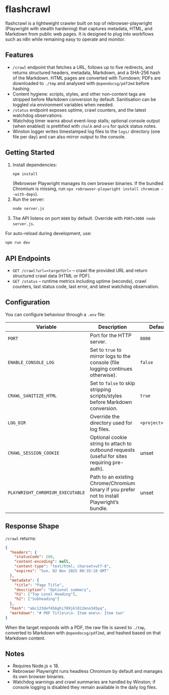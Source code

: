 # flashcrawl

flashcrawl is a lightweight crawler built on top of rebrowser-playwright (Playwright with stealth hardening) that captures metadata, HTML, and Markdown from public web pages. It is designed to plug into workflows such as n8n while remaining easy to operate and monitor.

## Features
- `/crawl` endpoint that fetches a URL, follows up to five redirects, and returns structured headers, metadata, Markdown, and a SHA-256 hash of the Markdown. HTML pages are converted with Turndown; PDFs are downloaded to `./tmp` and analysed with `@opendocsg/pdf2md` before hashing.
- Content hygiene: scripts, styles, and other non-content tags are stripped before Markdown conversion by default. Sanitisation can be toggled via environment variables when needed.
- `/status` endpoint exposes uptime, crawl counters, and the latest watchdog observations.
- Watchdog timer warns about event-loop stalls; optional console output (when enabled) is prettified with `chalk` and `ora` for quick status notes.
- Winston logger writes timestamped log files to the `logs/` directory (one file per day) and can also mirror output to the console.

## Getting Started
1. Install dependencies:
   ```sh
   npm install
   ```
   (Rebrowser Playwright manages its own browser binaries. If the bundled Chromium is missing, run `npx rebrowser-playwright install chromium --with-deps`).
2. Run the server:
   ```sh
   node server.js
   ```
3. The API listens on port `8080` by default. Override with `PORT=3000 node server.js`.

For auto-reload during development, use:
```sh
npm run dev
```

## API Endpoints
- `GET /crawl?url=<targetUrl>` – crawl the provided URL and return structured crawl data (HTML or PDF).
- `GET /status` – runtime metrics including uptime (seconds), crawl counters, last status code, last error, and latest watchdog observation.

## Configuration
You can configure behaviour through a `.env` file:

| Variable | Description | Default |
| --- | --- | --- |
| `PORT` | Port for the HTTP server. | `8080` |
| `ENABLE_CONSOLE_LOG` | Set to `true` to mirror logs to the console (file logging continues otherwise). | `false` |
| `CRAWL_SANITIZE_HTML` | Set to `false` to skip stripping scripts/styles before Markdown conversion. | `true` |
| `LOG_DIR` | Override the directory used for log files. | `<project>/logs` |
| `CRAWL_SESSION_COOKIE` | Optional cookie string to attach to outbound requests (useful for sites requiring pre-auth). | unset |
| `PLAYWRIGHT_CHROMIUM_EXECUTABLE` | Path to an existing Chrome/Chromium binary if you prefer not to install Playwright’s bundle. | unset |

## Response Shape
`/crawl` returns:
```json
{
  "headers": {
    "statusCode": 200,
    "content-encoding": null,
    "content-type": "text/html; charset=utf-8",
    "expires": "Sun, 02 Nov 2025 00:35:10 GMT"
  },
  "metadata": {
    "title": "Page Title",
    "description": "Optional summary",
    "h1": ["Top Level Heading"],
    "h2": ["Subheading"]
  },
  "hash": "abc123def456ghi789jkl012mno345pq",
  "markdown": "# PDF Title\n\n- Item one\n- Item two"
}
```
When the target responds with a PDF, the raw file is saved to `./tmp`, converted to Markdown with `@opendocsg/pdf2md`, and hashed based on that Markdown content.

## Notes
- Requires Node.js ≥ 18.
- Rebrowser Playwright runs headless Chromium by default and manages its own browser binaries.
- Watchdog warnings and crawl summaries are handled by Winston; if console logging is disabled they remain available in the daily log files.

